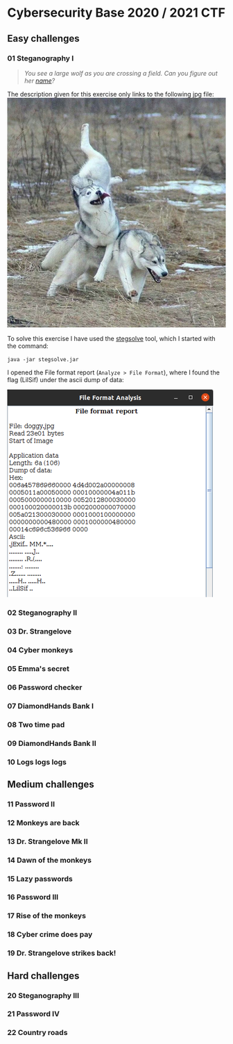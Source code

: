 # Cybersecurity Base 2020 / 2021 CTF

## Easy challenges

### 01 Steganography I

> *You see a large wolf as you are crossing a field. Can you figure out her [name](!01_Steganography_I/doggy.jpg)?*

The description given for this exercise only links to the following jpg file:
![](01_Steganography_I/doggy.jpg)

To solve this exercise I have used the [stegsolve](https://github.com/eugenekolo/sec-tools/tree/master/stego/stegsolve/stegsolve) tool, which I started with the command:

    java -jar stegsolve.jar

I opened the File format report (`Analyze > File Format`), where I found the flag (LilSif) under the ascii dump of data:

![](01_Steganography_I/solution/sol_1.png)

### 02 Steganography II
### 03 Dr. Strangelove
### 04 Cyber monkeys
### 05 Emma's secret
### 06 Password checker
### 07 DiamondHands Bank I
### 08 Two time pad
### 09 DiamondHands Bank II
### 10 Logs logs logs

## Medium challenges

### 11 Password II
### 12 Monkeys are back
### 13 Dr. Strangelove Mk II
### 14 Dawn of the monkeys
### 15 Lazy passwords
### 16 Password III
### 17 Rise of the monkeys
### 18 Cyber crime does pay
### 19 Dr. Strangelove strikes back!

## Hard challenges

### 20 Steganography III
### 21 Password IV
### 22 Country roads